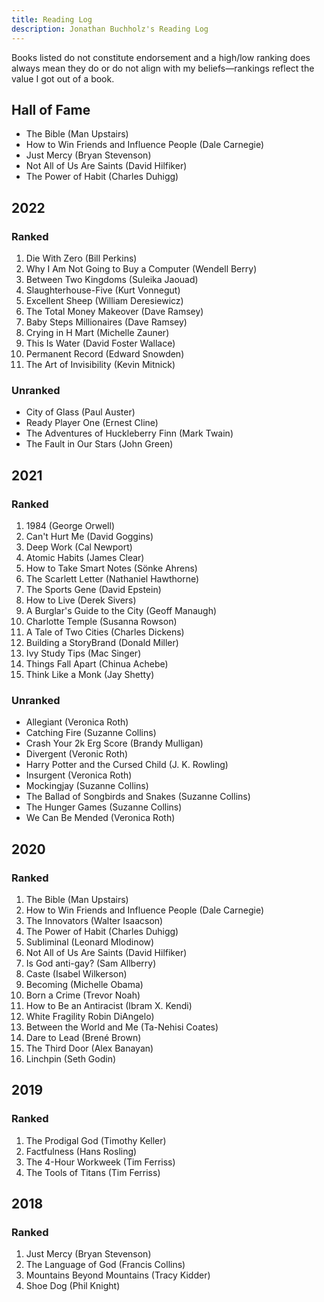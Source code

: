 ```yaml
---
title: Reading Log
description: Jonathan Buchholz's Reading Log
---
```


Books listed do not constitute endorsement and a high/low ranking does always
mean they do or do not align with my beliefs—rankings reflect the value I got
out of a book.

## Hall of Fame

- The Bible (Man Upstairs)
- How to Win Friends and Influence People (Dale Carnegie)
- Just Mercy (Bryan Stevenson)
- Not All of Us Are Saints (David Hilfiker)
- The Power of Habit (Charles Duhigg)

## 2022

### Ranked

1. Die With Zero (Bill Perkins)
2. Why I Am Not Going to Buy a Computer (Wendell Berry)
3. Between Two Kingdoms (Suleika Jaouad)
4. Slaughterhouse-Five (Kurt Vonnegut)
5. Excellent Sheep (William Deresiewicz)
6. The Total Money Makeover (Dave Ramsey)
7. Baby Steps Millionaires (Dave Ramsey)
8. Crying in H Mart (Michelle Zauner)
9. This Is Water (David Foster Wallace)
10. Permanent Record (Edward Snowden)
11. The Art of Invisibility (Kevin Mitnick)

### Unranked

- City of Glass (Paul Auster)
- Ready Player One (Ernest Cline)
- The Adventures of Huckleberry Finn (Mark Twain)
- The Fault in Our Stars (John Green)

## 2021

### Ranked

1. 1984 (George Orwell)
2. Can't Hurt Me (David Goggins)
3. Deep Work (Cal Newport)
4. Atomic Habits (James Clear)
5. How to Take Smart Notes (Sönke Ahrens)
6. The Scarlett Letter (Nathaniel Hawthorne)
7. The Sports Gene (David Epstein)
8. How to Live (Derek Sivers)
9. A Burglar's Guide to the City (Geoff Manaugh)
10. Charlotte Temple (Susanna Rowson)
11. A Tale of Two Cities (Charles Dickens)
12. Building a StoryBrand (Donald Miller)
13. Ivy Study Tips (Mac Singer)
14. Things Fall Apart (Chinua Achebe)
15. Think Like a Monk (Jay Shetty)

### Unranked

- Allegiant (Veronica Roth)
- Catching Fire (Suzanne Collins)
- Crash Your 2k Erg Score (Brandy Mulligan)
- Divergent (Veronic Roth)
- Harry Potter and the Cursed Child (J. K. Rowling)
- Insurgent (Veronica Roth)
- Mockingjay (Suzanne Collins)
- The Ballad of Songbirds and Snakes (Suzanne Collins)
- The Hunger Games (Suzanne Collins)
- We Can Be Mended (Veronica Roth)

## 2020

### Ranked

1. The Bible (Man Upstairs)
2. How to Win Friends and Influence People (Dale Carnegie)
3. The Innovators (Walter Isaacson)
4. The Power of Habit (Charles Duhigg)
5. Subliminal (Leonard Mlodinow)
6. Not All of Us Are Saints (David Hilfiker)
7. Is God anti-gay? (Sam Allberry)
8. Caste (Isabel Wilkerson)
9. Becoming (Michelle Obama)
10. Born a Crime (Trevor Noah)
11. How to Be an Antiracist (Ibram X. Kendi)
12. White Fragility Robin DiAngelo)
13. Between the World and Me (Ta-Nehisi Coates)
14. Dare to Lead (Brené Brown)
15. The Third Door (Alex Banayan)
16. Linchpin (Seth Godin)

## 2019

### Ranked

1. The Prodigal God (Timothy Keller)
2. Factfulness (Hans Rosling)
3. The 4-Hour Workweek (Tim Ferriss)
4. The Tools of Titans (Tim Ferriss)

## 2018

### Ranked

1. Just Mercy (Bryan Stevenson)
2. The Language of God (Francis Collins)
3. Mountains Beyond Mountains (Tracy Kidder)
4. Shoe Dog (Phil Knight)
